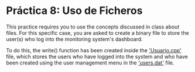 ﻿# Práctica 8: Uso de Ficheros

This practice requires you to use the concepts discussed in class about files. For this specific case, you are asked to create a binary file to store the user(s) who log into the monitoring system's dashboard.

To do this, the write() function has been created inside the ['Usuario.cpp'](https://github.com/aleon2020/DS_2022-2023/blob/main/Pr%C3%A1cticas/Pr%C3%A1ctica%208%3A%20Uso%20de%20ficheros/src/Usuario.cpp) file, which stores the users who have logged into the system and who have been created using the user management menu in the ['users.dat'](https://github.com/aleon2020/DS_2022-2023/blob/main/Pr%C3%A1cticas/Pr%C3%A1ctica%208%3A%20Uso%20de%20ficheros/src/users.dat) file.
